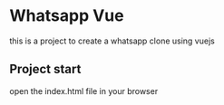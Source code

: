 # Whatsapp Vue

this is a project to create a whatsapp clone using vuejs

## Project start

open the index.html file in your browser

